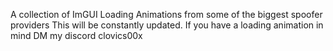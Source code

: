 A collection of ImGUI Loading Animations from some of the biggest spoofer providers
This will be constantly updated. If you have a loading animation in mind DM my discord clovics00x



